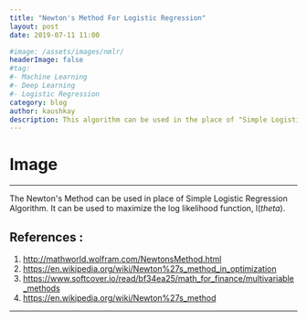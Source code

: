 ```yaml
---
title: "Newton's Method For Logistic Regression"
layout: post
date: 2019-07-11 11:00

#image: /assets/images/nmlr/
headerImage: false
#tag:
#- Machine Learning
#- Deep Learning
#- Logistic Regression
category: blog
author: kaushkay
description: This algorithm can be used in the place of "Simple Logistic Regression".
---
```



# Image
---

The Newton's Method can be used in place of Simple Logistic Regression Algorithm. It can be used to maximize the log likelihood function, l($theta$).






## References :
1. <http://mathworld.wolfram.com/NewtonsMethod.html>
2. <https://en.wikipedia.org/wiki/Newton%27s_method_in_optimization>
3. <https://www.softcover.io/read/bf34ea25/math_for_finance/multivariable_methods>
4. <https://en.wikipedia.org/wiki/Newton%27s_method>

---
